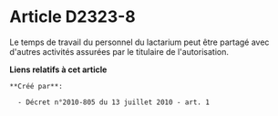 # Article D2323-8

Le temps de travail du personnel du lactarium peut être partagé avec d'autres activités assurées par le titulaire de
l'autorisation.

**Liens relatifs à cet article**

	**Créé par**:

	  - Décret n°2010-805 du 13 juillet 2010 - art. 1
